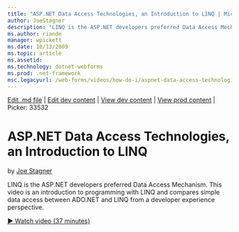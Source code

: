 ```yaml
---
title: "ASP.NET Data Access Technologies, an Introduction to LINQ | Microsoft Docs"
author: JoeStagner
description: "LINQ is the ASP.NET developers preferred Data Access Mechanism. This video is an introduction to programming with LINQ and compares simple data access betwee..."
ms.author: riande
manager: wpickett
ms.date: 10/13/2009
ms.topic: article
ms.assetid: 
ms.technology: dotnet-webforms
ms.prod: .net-framework
msc.legacyurl: /web-forms/videos/how-do-i/aspnet-data-access-technologies-an-introduction-to-linq
---
```

[Edit .md file](C:\Projects\msc\dev\Msc.Www\Web.ASP\App_Data\github\web-forms\videos\how-do-i\aspnet-data-access-technologies-an-introduction-to-linq.md) | [Edit dev content](http://www.aspdev.net/umbraco#/content/content/edit/26509) | [View dev content](http://docs.aspdev.net/tutorials/web-forms/videos/how-do-i/aspnet-data-access-technologies-an-introduction-to-linq.html) | [View prod content](http://www.asp.net/web-forms/videos/how-do-i/aspnet-data-access-technologies-an-introduction-to-linq) | Picker: 33532

ASP.NET Data Access Technologies, an Introduction to LINQ
====================
by [Joe Stagner](https://github.com/JoeStagner)

LINQ is the ASP.NET developers preferred Data Access Mechanism. This video is an introduction to programming with LINQ and compares simple data access between ADO.NET and LINQ from a developer experience perspective.

[&#9654; Watch video (37 minutes)](https://channel9.msdn.com/Blogs/ASP-NET-Site-Videos/aspnet-data-access-technologies-an-introduction-to-linq)
